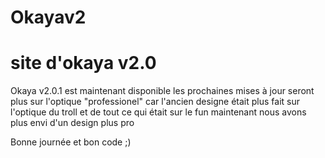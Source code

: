 # Okayav2
# site d'okaya v2.0


Okaya v2.0.1 est maintenant disponible les prochaines mises à jour seront plus sur l'optique "professionel" car l'ancien designe était plus fait sur l'optique du troll 
et de tout ce qui était sur le fun maintenant nous avons plus envi d'un design plus pro 

Bonne journée et bon code ;)
